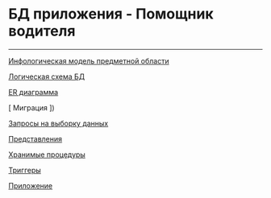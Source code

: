 # БД приложения - Помощник водителя
_________


 [ Инфологическая модель предметной области ]()
 
 [ Логическая схема БД ]()
 
 [ ER диаграмма ](https://github.com/RostislavIsakov/ClimberClub/wiki/ER-диаграмма)

 [ Миграция ])

 [ Запросы на выборку данных ]()

 [ Представления ]()

 [ Хранимые процедуры ]()

 [ Триггеры ]()
 
 [ Приложение ]()

